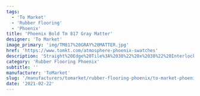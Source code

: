 ```yaml
---
tags:
  - 'To Market'
  - 'Rubber Flooring'
  - 'Phoenix'
title: 'Phoenix Bold Tm 817 Gray Matter'
designer: 'To Market'
image_primary: 'img/TM817%20GRAY%20MATTER.jpg'
href: 'https://www.tomkt.com/atmosphere-phoenix-swatches'
description: 'Straight%20Edge%20Tile%3A%2038%22%20x%2038%22%20Interlocking%20Tile%3A%2037%22%20x%2037%22'
category: 'Rubber Flooring Phoenix'
subtitle: ''
manufacturer: 'ToMarket'
slug: '/manufacturers/tomarket/rubber-flooring-phoenix/to-market-phoenix-bold-tm-817-gray-matter'
date: '2021-02-22'
---
```


